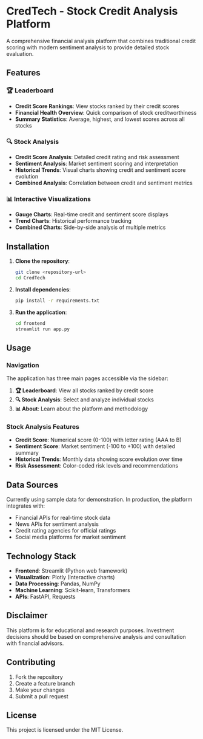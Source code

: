 # CredTech - Stock Credit Analysis Platform

A comprehensive financial analysis platform that combines traditional credit scoring with modern sentiment analysis to provide detailed stock evaluation.

## Features

### 🏆 Leaderboard
- **Credit Score Rankings**: View stocks ranked by their credit scores
- **Financial Health Overview**: Quick comparison of stock creditworthiness
- **Summary Statistics**: Average, highest, and lowest scores across all stocks

### 🔍 Stock Analysis
- **Credit Score Analysis**: Detailed credit rating and risk assessment
- **Sentiment Analysis**: Market sentiment scoring and interpretation
- **Historical Trends**: Visual charts showing credit and sentiment score evolution
- **Combined Analysis**: Correlation between credit and sentiment metrics

### 📊 Interactive Visualizations
- **Gauge Charts**: Real-time credit and sentiment score displays
- **Trend Charts**: Historical performance tracking
- **Combined Charts**: Side-by-side analysis of multiple metrics

## Installation

1. **Clone the repository**:
   ```bash
   git clone <repository-url>
   cd CredTech
   ```

2. **Install dependencies**:
   ```bash
   pip install -r requirements.txt
   ```

3. **Run the application**:
   ```bash
   cd frontend
   streamlit run app.py
   ```

## Usage

### Navigation
The application has three main pages accessible via the sidebar:

1. **🏆 Leaderboard**: View all stocks ranked by credit score
2. **🔍 Stock Analysis**: Select and analyze individual stocks
3. **📊 About**: Learn about the platform and methodology

### Stock Analysis Features
- **Credit Score**: Numerical score (0-100) with letter rating (AAA to B)
- **Sentiment Score**: Market sentiment (-100 to +100) with detailed summary
- **Historical Trends**: Monthly data showing score evolution over time
- **Risk Assessment**: Color-coded risk levels and recommendations

## Data Sources

Currently using sample data for demonstration. In production, the platform integrates with:
- Financial APIs for real-time stock data
- News APIs for sentiment analysis
- Credit rating agencies for official ratings
- Social media platforms for market sentiment

## Technology Stack

- **Frontend**: Streamlit (Python web framework)
- **Visualization**: Plotly (Interactive charts)
- **Data Processing**: Pandas, NumPy
- **Machine Learning**: Scikit-learn, Transformers
- **APIs**: FastAPI, Requests

## Disclaimer

This platform is for educational and research purposes. Investment decisions should be based on comprehensive analysis and consultation with financial advisors.

## Contributing

1. Fork the repository
2. Create a feature branch
3. Make your changes
4. Submit a pull request

## License

This project is licensed under the MIT License.



